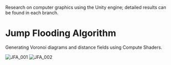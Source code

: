 Research on computer graphics using the Unity engine; detailed results can be found in each branch.

# Jump Flooding Algorithm
Generating Voronoi diagrams and distance fields using Compute Shaders.

![JFA_001](https://github.com/lilacsky824/UnityCGResearch/assets/75205949/aa4eb4dd-4f2b-4b2c-b28f-7dff70b4dc81)
![JFA_002](https://github.com/lilacsky824/UnityCGResearch/assets/75205949/1017db6b-3ce5-4aec-9744-ce4cf83f96b2)
